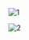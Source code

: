 ![1](https://github.com/Uks98/insta_ui/assets/91609886/1101f6bc-9d32-46e0-959b-19764cadc55b)


![2](https://github.com/Uks98/insta_ui/assets/91609886/23f4f4d7-b8ea-4092-b4d9-d764005235d9)
